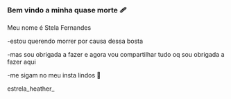 ### Bem vindo a minha quase morte 🩹

Meu nome é Stela Fernandes

-estou querendo morrer por causa dessa bosta

-mas sou obrigada a fazer e agora vou compartilhar tudo oq sou obrigada a fazer aqui 

-me sigam no meu insta lindos 💓

estrela_heather_
